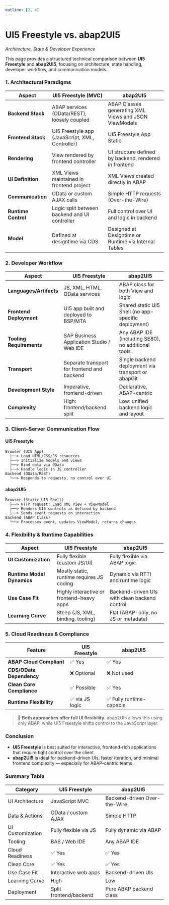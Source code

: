 ```yaml
---
outline: [2, 4]
---
```


# UI5 Freestyle vs. abap2UI5
_Architecture, State & Developer Experience_

This page provides a structured technical comparison between **UI5 Freestyle** and **abap2UI5**, focusing on architecture, state handling, developer workflow, and communication models.

### 1. Architectural Paradigms

| Aspect            | UI5 Freestyle (MVC)                                        | abap2UI5                                                   |
|-------------------|-------------------------------------------------------------|------------------------------------------------------------|
| **Backend Stack** | ABAP services (OData/REST), loosely coupled                 | ABAP Classes generating XML Views and JSON ViewModels     |
| **Frontend Stack**| UI5 Freestyle app (JavaScript, XML, Controller)             | UI5 Freestyle App Static                                  |
| **Rendering**     | View rendered by frontend controller                        | UI structure defined by backend, rendered in frontend      |
| **UI Definition** | XML Views maintained in frontend project                    | XML Views created directly in ABAP                         |
| **Communication** | OData or custom AJAX calls                                  | Simple HTTP requests (Over-the-Wire)                      |
| **Runtime Control**| Logic split between backend and UI controller              | Full control over UI and logic in backend                 |
| **Model**         | Defined at designtime via CDS                               | Designed at Designtime or Runtime via Internal Tables     |

### 2. Developer Workflow

| Aspect                     | UI5 Freestyle                                       | abap2UI5                                               |
|----------------------------|-----------------------------------------------------|--------------------------------------------------------|
| **Languages/Artifacts**    | JS, XML, HTML, OData services                       | ABAP class for both View and logic                     |
| **Frontend Deployment**    | UI5 app built and deployed to BSP/MTA               | Shared static UI5 Shell (no app-specific deployment)   |
| **Tooling Requirements**   | SAP Business Application Studio / Web IDE           | Any ABAP IDE (including SE80), no additional tools     |
| **Transport**              | Separate transport for frontend and backend         | Single backend deployment via transport or abapGit     |
| **Development Style**      | Imperative, frontend-driven                         | Declarative, ABAP-centric                             |
| **Complexity**             | High: frontend/backend split                        | Low: unified backend logic and layout                 |

### 3. Client–Server Communication Flow

#### UI5 Freestyle

```plaintext
Browser (UI5 App)
  ├──> Load HTML/CSS/JS resources
  ├──> Initialize models and views
  ├──> Bind data via OData
  ├──> Handle logic in JS controller
Backend (OData/REST)
  └──> Responds to requests, no control over UI
```

#### abap2UI5
```plaintext
Browser (Static UI5 Shell)
  ├──> HTTP request: Load XML View + ViewModel
  ├──> Renders UI5 controls as defined by backend
  ├──> Sends event requests on interaction
Backend (ABAP Class)
  └──> Processes event, updates ViewModel, returns changes
```

### 4. Flexibility & Runtime Capabilities

| Aspect                    | UI5 Freestyle                              | abap2UI5                                 |
|---------------------------|---------------------------------------------|------------------------------------------|
| **UI Customization**      | Fully flexible (custom JS/UI)               | Fully flexible via ABAP logic            |
| **Runtime Model Dynamics**| Mostly static, runtime requires JS coding   | Dynamic via RTTI and runtime logic       |
| **Use Case Fit**          | Highly interactive or frontend-heavy apps   | Backend-driven UIs with clean backend control |
| **Learning Curve**        | Steep (JS, XML, binding, tooling)           | Flat (ABAP-only, no JS or metadata)      |

### 5. Cloud Readiness & Compliance

| Feature                    | UI5 Freestyle                | abap2UI5                     |
|----------------------------|-------------------------------|-------------------------------|
| **ABAP Cloud Compliant**   | ✅ Yes                        | ✅ Yes                        |
| **CDS/OData Dependency**   | ❌ Optional                   | ❌ Not used                   |
| **Clean Core Compliance**  | ✅ Possible                   | ✅ Yes                        |
| **Runtime Flexibility**    | ✅ via JS logic               | ✅ Fully runtime-capable      |

> 🚀 **Both approaches offer full UI flexibility.** abap2UI5 allows this using only ABAP, while UI5 Freestyle shifts control to the JavaScript layer.

### Conclusion

- **UI5 Freestyle** is best suited for interactive, frontend-rich applications that require tight control over the client.
- **abap2UI5** is ideal for backend-driven UIs, faster iteration, and minimal frontend complexity — especially for ABAP-centric teams.

### Summary Table

| Category                 | UI5 Freestyle                 | abap2UI5                          |
|--------------------------|-------------------------------|-----------------------------------|
| UI Architecture          | JavaScript MVC                | Backend-driven Over-the-Wire     |
| Data & Actions           | OData / custom AJAX           | Simple HTTP                      |
| UI Customization         | Fully flexible via JS         | Fully dynamic via ABAP           |
| Tooling                  | BAS / Web IDE                 | Any ABAP IDE                     |
| Cloud Readiness          | ✅ Yes                        | ✅ Yes                            |
| Clean Core               | ✅ Yes                        | ✅ Yes                            |
| Use Case Fit             | Interactive web apps          | Backend-driven UIs               |
| Learning Curve           | High                          | Low                              |
| Deployment               | Split frontend/backend        | Pure ABAP backend class        |
